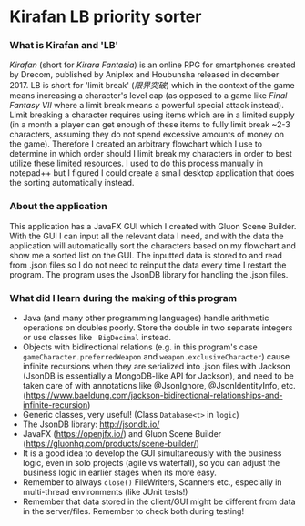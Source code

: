 # Kirafan LB priority sorter
### What is Kirafan and 'LB'
_Kirafan_ (short for _Kirara Fantasia_) is an online RPG for smartphones created by Drecom, published by Aniplex and Houbunsha released in december 2017. LB is short for 'limit break' (_限界突破_) which in the context of the game means increasing a character's level cap (as opposed to a game like _Final Fantasy VII_ where a limit break means a powerful special attack instead). Limit breaking a character requires using items which are in a limited supply (in a month a player can get enough of these items to fully limit break ~2-3 characters, assuming they do not spend excessive amounts of money on the game). Therefore I created an arbitrary flowchart which I use to determine in which order should I limit break my characters in order to best utilize these limited resources. I used to do this process manually in notepad++ but I figured I could create a small desktop application that does the sorting automatically instead.

### About the application
This application has a JavaFX GUI which I created with Gluon Scene Builder. With the GUI I can input all the relevant data I need, and with the data the application will automatically sort the characters based on my flowchart and show me a sorted list on the GUI. The inputted data is stored to and read from .json files so I do not need to reinput the data every time I restart the program. The program uses the JsonDB library for handling the .json files.

### What did I learn during the making of this program
* Java (and many other programming languages) handle arithmetic operations on doubles poorly. Store the double in two separate integers or use classes like ``` BigDecimal```  instead.
* Objects with bidirectional relations (e.g. in this program's case ```gameCharacter.preferredWeapon``` and ```weapon.exclusiveCharacter```) cause infinite recursions when they are serialized into .json files with Jackson (JsonDB is essentially a MongoDB-like API for Jackson), and need to be taken care of with annotations like @JsonIgnore, @JsonIdentityInfo, etc. (https://www.baeldung.com/jackson-bidirectional-relationships-and-infinite-recursion)
* Generic classes, very useful! (Class ```Database<t>``` in ```logic```)
* The JsonDB library: http://jsondb.io/
* JavaFX (https://openjfx.io/) and Gluon Scene Builder (https://gluonhq.com/products/scene-builder/)
* It is a good idea to develop the GUI simultaneously with the business logic, even in solo projects (agile vs waterfall), so you can adjust the business logic in earlier stages when its more easy.
* Remember to always ```close()``` FileWriters, Scanners etc., especially in multi-thread environments (like JUnit tests!)
* Remember that data stored in the client/GUI might be different from data in the server/files. Remember to check both during testing!